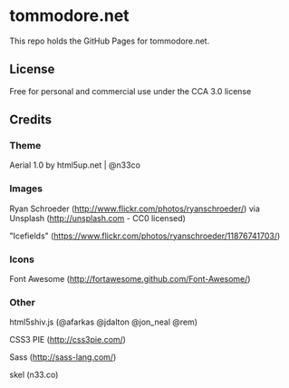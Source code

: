 # tommodore.net
This repo holds the GitHub Pages for tommodore.net.
## License
Free for personal and commercial use under the CCA 3.0 license
## Credits
### Theme
Aerial 1.0 by html5up.net | @n33co
### Images
Ryan Schroeder (http://www.flickr.com/photos/ryanschroeder/) via Unsplash (http://unsplash.com - CC0 licensed)

"Icefields" (https://www.flickr.com/photos/ryanschroeder/11876741703/)
### Icons
  Font Awesome (http://fortawesome.github.com/Font-Awesome/)
### Other
  html5shiv.js (@afarkas @jdalton @jon_neal @rem)

  CSS3 PIE (http://css3pie.com/)

  Sass (http://sass-lang.com/)

  skel (n33.co)

